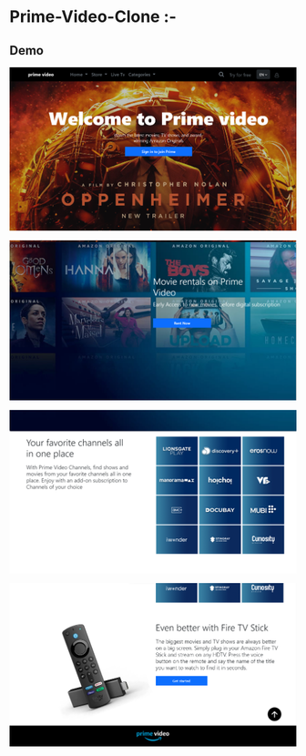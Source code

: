 # Prime-Video-Clone :-

## Demo
![Prime Video](https://github.com/Chirag-Berde/prime-video-clone/blob/main/screenshots/Screenshot%202023-12-10%20143834.png)

![Prime Video](https://github.com/Chirag-Berde/prime-video-clone/blob/main/screenshots/Screenshot%202023-12-10%20132439.png)

![Prime Video](https://github.com/Chirag-Berde/prime-video-clone/blob/main/screenshots/Screenshot%202023-12-10%20132517.png)

![Prime Video](https://github.com/Chirag-Berde/prime-video-clone/blob/main/screenshots/Screenshot%202023-12-10%20132537.png)
